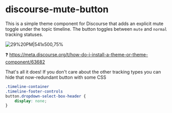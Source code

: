 # discourse-mute-button

This is a simple theme component for Discourse that adds an explicit mute toggle under the topic timeline. The button toggles between `mute` and `normal` tracking statuses. 

![29%20PM|541x500,75%](https://assets-meta-cdck-prod-meta.s3.dualstack.us-west-1.amazonaws.com/original/3X/b/5/b5d4221019c6e37e143c675e2a02b18ecb372a05.png) 


:question:  https://meta.discourse.org/t/how-do-i-install-a-theme-or-theme-component/63682


That's all it does!  If you don't care about the other tracking types you can hide that now-redundant button with some CSS



```css
.timeline-container 
.timeline-footer-controls 
button.dropdown-select-box-header {
    display: none;
}
```
